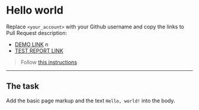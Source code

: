 # Hello world
Replace `<your_account>` with your Github username and copy the links to Pull Request description:
- [DEMO LINK](https://github.com/Batiukova-Nataliia) n
- [TEST REPORT LINK](https://github.com/Batiukova-Nataliia/layout_hello-world)

> Follow [this instructions](https://mate-academy.github.io/layout_task-guideline/#how-to-solve-the-layout-tasks-on-github)
___

## The task 
Add the basic page markup and the text `Hello, world!` into the body.
